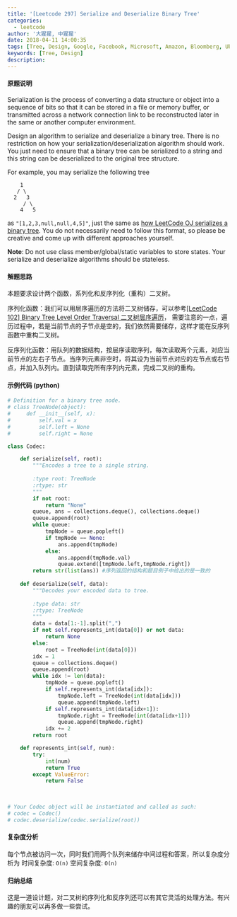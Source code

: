 ```yaml
---
title: '[Leetcode 297] Serialize and Deserialize Binary Tree'
categories:
  - leetcode
author: '大猩猩, 中猩猩'
date: 2018-04-11 14:00:35
tags: [Tree, Design, Google, Facebook, Microsoft, Amazon, Bloomberg, Uber, LinkedIn, Yahoo]
keywords: [Tree, Design]
description:
---
```


#### 原题说明
Serialization is the process of converting a data structure or object into a sequence of bits so that it can be stored in a file or memory buffer, or transmitted across a network connection link to be reconstructed later in the same or another computer environment.

Design an algorithm to serialize and deserialize a binary tree. There is no restriction on how your serialization/deserialization algorithm should work. You just need to ensure that a binary tree can be serialized to a string and this string can be deserialized to the original tree structure.

For example, you may serialize the following tree

        1
       / \
      2   3
         / \
        4   5
as `"[1,2,3,null,null,4,5]"`, just the same as [how LeetCode OJ serializes a binary tree](https://leetcode.com/faq/#binary-tree). You do not necessarily need to follow this format, so please be creative and come up with different approaches yourself.

 

**Note**: Do not use class member/global/static variables to store states. Your serialize and deserialize algorithms should be stateless.


#### 解题思路
本题要求设计两个函数，系列化和反序列化（重构）二叉树。

序列化函数：我们可以用层序遍历的方法将二叉树储存，可以参考[[LeetCode 102] Binary Tree Level Order Traversal 二叉树层序遍历](/Leetcode-102-Binary-Tree-Level-Order-Traversal)， 需要注意的一点，遍历过程中，若是当前节点的子节点是空的，我们依然需要储存，这样才能在反序列函数中重构二叉树。

反序列化函数：用队列的数据结构，按层序读取序列，每次读取两个元素，对应当前节点的左右子节点。当序列元素非空时，将其设为当前节点对应的左节点或右节点，并加入队列内。直到读取完所有序列内元素，完成二叉树的重构。

#### 示例代码 (python)
```python
# Definition for a binary tree node.
# class TreeNode(object):
#     def __init__(self, x):
#         self.val = x
#         self.left = None
#         self.right = None

class Codec:

    def serialize(self, root):
        """Encodes a tree to a single string.
        
        :type root: TreeNode
        :rtype: str
        """
        if not root:
            return "None"
        queue, ans = collections.deque(), collections.deque()
        queue.append(root)
        while queue:
            tmpNode = queue.popleft()
            if tmpNode == None:
                ans.append(tmpNode)
            else:
                ans.append(tmpNode.val)
                queue.extend([tmpNode.left,tmpNode.right])
        return str(list(ans)) #序列返回的结构和题目例子中给出的是一致的
            
    def deserialize(self, data):
        """Decodes your encoded data to tree.
        
        :type data: str
        :rtype: TreeNode
        """
        data = data[1:-1].split(",")
        if not self.represents_int(data[0]) or not data:
            return None
        else:
            root = TreeNode(int(data[0]))
        idx = 1
        queue = collections.deque()
        queue.append(root)
        while idx != len(data):
            tmpNode = queue.popleft()
            if self.represents_int(data[idx]):
                tmpNode.left = TreeNode(int(data[idx]))
                queue.append(tmpNode.left)
            if self.represents_int(data[idx+1]):
                tmpNode.right = TreeNode(int(data[idx+1]))
                queue.append(tmpNode.right)
            idx += 2
        return root

    def represents_int(self, num):
        try: 
            int(num)
            return True
        except ValueError:
            return False
            
        

# Your Codec object will be instantiated and called as such:
# codec = Codec()
# codec.deserialize(codec.serialize(root))
```

#### 复杂度分析
每个节点被访问一次，同时我们用两个队列来储存中间过程和答案，所以复杂度分析为
时间复杂度: `O(n)`
空间复杂度: `O(n)`

#### 归纳总结
这是一道设计题，对二叉树的序列化和反序列还可以有其它灵活的处理方法。有兴趣的朋友可以再多做一些尝试。